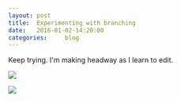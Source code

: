 ```yaml
---
layout: post
title:  Experimenting with branching
date:   2016-01-02-14:20:00
categories:     blog
---
```


Keep trying. 
I'm making headway as I learn to edit.

![](http://i.imgur.com/iY7TzTg.jpg)

![](http://i.imgur.com/WYJszqoh.jpg)

